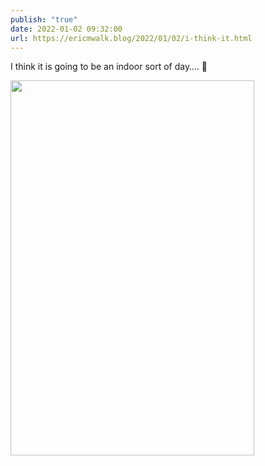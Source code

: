 ```yaml
---
publish: "true"
date: 2022-01-02 09:32:00
url: https://ericmwalk.blog/2022/01/02/i-think-it.html
---
```


I think it is going to be an indoor sort of day…. 🥶


<img src="uploads/2022/4e2d2ef2a7.png" width="390" height="600" alt="" />